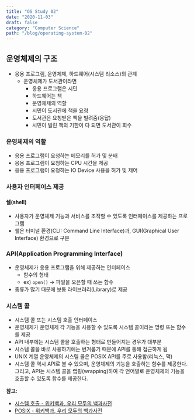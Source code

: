 ```yaml
---
title: "OS Study 02"
date: "2020-11-03"
draft: false
category: "Computer Science"
path: "/blog/operating-system-02"
---
```


## 운영체제의 구조

- 응용 프로그램, 운영체제, 하드웨어(시스템 리소스)의 관계
  - 운영체제가 도서관이라면
    - 응용 프로그램은 시민
    - 하드웨어는 책
    - 운영체제의 역할
    - 시민이 도서관에 책을 요청
    - 도서관은 요청받은 책을 빌려줌(응답)
    - 시민이 빌린 책의 기한이 다 되면 도서관이 회수

### 운영체제의 역할

- 응용 프로그램이 요청하는 메모리를 허가 및 분배
- 응용 프로그램이 요청하는 CPU 시간을 제공
- 응용 프로그램이 요청하는 IO Device 사용을 허가 및 제어

### 사용자 인터페이스 제공

#### 쉘(shell)

- 사용자가 운영체제 기능과 서비스를 조작할 수 있도록 인터페이스를 제공하는 프로그램
- 쉘은 터미널 환경(CLI: Command Line Interface)과, GUI(Graphical User Interface) 환경으로 구분

### API(Application Programming Interface)

- 운영체제가 응용 프로그램을 위해 제공하는 인터페이스
  - 함수의 형태
  - ex) `open()` -> 파일을 오픈할 때 쓰는 함수
- 종류가 많기 때문에 보통 라이브러리(Library)로 제공

### 시스템 콜

- 시스템 콜 또는 시스템 호출 인터페이스
- 운영체제가 운영체제 각 기능을 사용할 수 있도록 시스템 콜이라는 명령 또는 함수를 제공
- API 내부에는 시스템 콜을 호출하는 형태로 만들어지는 경우가 대부분
- 시스템 콜을 바로 사용하기에는 번거롭기 때문에 API를 통해 접근하게 됨
- UNIX 계열 운영체제의 시스템 콜은 POSIX API를 주로 사용함(리눅스, 맥)
- 시스템 콜 역시 API로 볼 수 있으며, 운영체제의 기능을 호출하는 함수를 제공한다. 그리고, API는 시스템 콜을 랩핑(wrapping)하여 각 언어별로 운영체제의 기능을 호출할 수 있도록 함수를 제공한다.

**참고:**

- [시스템 호출 - 위키백과, 우리 모두의 백과사전](https://ko.wikipedia.org/wiki/%EC%8B%9C%EC%8A%A4%ED%85%9C_%ED%98%B8%EC%B6%9C)
- [POSIX - 위키백과, 우리 모두의 백과사전](https://ko.wikipedia.org/wiki/POSIX)
